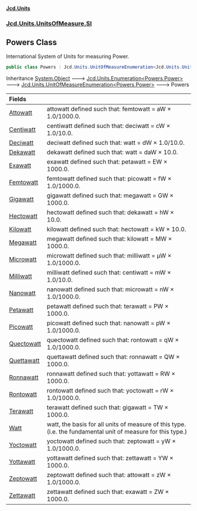 #### [Jcd.Units](index 'index')
### [Jcd.Units.UnitsOfMeasure.SI](Jcd.Units.UnitsOfMeasure.SI 'Jcd.Units.UnitsOfMeasure.SI')

## Powers Class

International System of Units for measuring Power.

```csharp
public class Powers : Jcd.Units.UnitOfMeasureEnumeration<Jcd.Units.UnitsOfMeasure.SI.Powers, Jcd.Units.UnitTypes.Power>
```

Inheritance [System.Object](https://docs.microsoft.com/en-us/dotnet/api/System.Object 'System.Object') &#129106; [Jcd.Units.Enumeration&lt;](Enumeration_TEnumeration,T_ 'Jcd.Units.Enumeration<TEnumeration,T>')[Powers](Powers 'Jcd.Units.UnitsOfMeasure.SI.Powers')[,](Enumeration_TEnumeration,T_ 'Jcd.Units.Enumeration<TEnumeration,T>')[Power](Power 'Jcd.Units.UnitTypes.Power')[&gt;](Enumeration_TEnumeration,T_ 'Jcd.Units.Enumeration<TEnumeration,T>') &#129106; [Jcd.Units.UnitOfMeasureEnumeration&lt;](UnitOfMeasureEnumeration_TEnumeration,T_ 'Jcd.Units.UnitOfMeasureEnumeration<TEnumeration,T>')[Powers](Powers 'Jcd.Units.UnitsOfMeasure.SI.Powers')[,](UnitOfMeasureEnumeration_TEnumeration,T_ 'Jcd.Units.UnitOfMeasureEnumeration<TEnumeration,T>')[Power](Power 'Jcd.Units.UnitTypes.Power')[&gt;](UnitOfMeasureEnumeration_TEnumeration,T_ 'Jcd.Units.UnitOfMeasureEnumeration<TEnumeration,T>') &#129106; Powers

| Fields | |
| :--- | :--- |
| [Attowatt](Powers.Attowatt 'Jcd.Units.UnitsOfMeasure.SI.Powers.Attowatt') | attowatt defined such that: femtowatt = aW × 1.0/1000.0. |
| [Centiwatt](Powers.Centiwatt 'Jcd.Units.UnitsOfMeasure.SI.Powers.Centiwatt') | centiwatt defined such that: deciwatt = cW × 1.0/10.0. |
| [Deciwatt](Powers.Deciwatt 'Jcd.Units.UnitsOfMeasure.SI.Powers.Deciwatt') | deciwatt defined such that: watt = dW × 1.0/10.0. |
| [Dekawatt](Powers.Dekawatt 'Jcd.Units.UnitsOfMeasure.SI.Powers.Dekawatt') | dekawatt defined such that: watt = daW × 10.0. |
| [Exawatt](Powers.Exawatt 'Jcd.Units.UnitsOfMeasure.SI.Powers.Exawatt') | exawatt defined such that: petawatt = EW × 1000.0. |
| [Femtowatt](Powers.Femtowatt 'Jcd.Units.UnitsOfMeasure.SI.Powers.Femtowatt') | femtowatt defined such that: picowatt = fW × 1.0/1000.0. |
| [Gigawatt](Powers.Gigawatt 'Jcd.Units.UnitsOfMeasure.SI.Powers.Gigawatt') | gigawatt defined such that: megawatt = GW × 1000.0. |
| [Hectowatt](Powers.Hectowatt 'Jcd.Units.UnitsOfMeasure.SI.Powers.Hectowatt') | hectowatt defined such that: dekawatt = hW × 10.0. |
| [Kilowatt](Powers.Kilowatt 'Jcd.Units.UnitsOfMeasure.SI.Powers.Kilowatt') | kilowatt defined such that: hectowatt = kW × 10.0. |
| [Megawatt](Powers.Megawatt 'Jcd.Units.UnitsOfMeasure.SI.Powers.Megawatt') | megawatt defined such that: kilowatt = MW × 1000.0. |
| [Microwatt](Powers.Microwatt 'Jcd.Units.UnitsOfMeasure.SI.Powers.Microwatt') | microwatt defined such that: milliwatt = μW × 1.0/1000.0. |
| [Milliwatt](Powers.Milliwatt 'Jcd.Units.UnitsOfMeasure.SI.Powers.Milliwatt') | milliwatt defined such that: centiwatt = mW × 1.0/10.0. |
| [Nanowatt](Powers.Nanowatt 'Jcd.Units.UnitsOfMeasure.SI.Powers.Nanowatt') | nanowatt defined such that: microwatt = nW × 1.0/1000.0. |
| [Petawatt](Powers.Petawatt 'Jcd.Units.UnitsOfMeasure.SI.Powers.Petawatt') | petawatt defined such that: terawatt = PW × 1000.0. |
| [Picowatt](Powers.Picowatt 'Jcd.Units.UnitsOfMeasure.SI.Powers.Picowatt') | picowatt defined such that: nanowatt = pW × 1.0/1000.0. |
| [Quectowatt](Powers.Quectowatt 'Jcd.Units.UnitsOfMeasure.SI.Powers.Quectowatt') | quectowatt defined such that: rontowatt = qW × 1.0/1000.0. |
| [Quettawatt](Powers.Quettawatt 'Jcd.Units.UnitsOfMeasure.SI.Powers.Quettawatt') | quettawatt defined such that: ronnawatt = QW × 1000.0. |
| [Ronnawatt](Powers.Ronnawatt 'Jcd.Units.UnitsOfMeasure.SI.Powers.Ronnawatt') | ronnawatt defined such that: yottawatt = RW × 1000.0. |
| [Rontowatt](Powers.Rontowatt 'Jcd.Units.UnitsOfMeasure.SI.Powers.Rontowatt') | rontowatt defined such that: yoctowatt = rW × 1.0/1000.0. |
| [Terawatt](Powers.Terawatt 'Jcd.Units.UnitsOfMeasure.SI.Powers.Terawatt') | terawatt defined such that: gigawatt = TW × 1000.0. |
| [Watt](Powers.Watt 'Jcd.Units.UnitsOfMeasure.SI.Powers.Watt') | watt, the basis for all units of measure of this type. (i.e. the fundamental unit of measure for this type.) |
| [Yoctowatt](Powers.Yoctowatt 'Jcd.Units.UnitsOfMeasure.SI.Powers.Yoctowatt') | yoctowatt defined such that: zeptowatt = yW × 1.0/1000.0. |
| [Yottawatt](Powers.Yottawatt 'Jcd.Units.UnitsOfMeasure.SI.Powers.Yottawatt') | yottawatt defined such that: zettawatt = YW × 1000.0. |
| [Zeptowatt](Powers.Zeptowatt 'Jcd.Units.UnitsOfMeasure.SI.Powers.Zeptowatt') | zeptowatt defined such that: attowatt = zW × 1.0/1000.0. |
| [Zettawatt](Powers.Zettawatt 'Jcd.Units.UnitsOfMeasure.SI.Powers.Zettawatt') | zettawatt defined such that: exawatt = ZW × 1000.0. |
